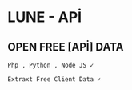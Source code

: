 # LUNE - APİ 

## OPEN FREE [APİ] DATA
```
Php , Python , Node JS ✓

Extraxt Free Client Data ✓
```
